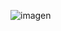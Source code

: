 ![imagen](https://github.com/HAR0LDG/Healthy-Renewal-Web/assets/145815951/72c8e2dc-7af5-40df-914e-2b32d5471717)

